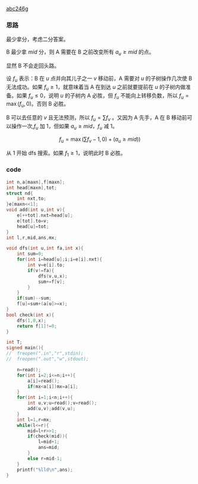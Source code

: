 [abc246g](https://www.luogu.com.cn/problem/AT_abc246_g)

### 思路

最少拿分，考虑二分答案。

B 最少拿 $mid$ 分，则 A 需要在 B 之前改变所有 $a_u\geq mid$ 的点。

显然 B 不会走回头路。

设 $f_u$ 表示：B 在 $u$ 点并向其儿子之一 $v$ 移动前，A 需要对 $u$ 的子树操作几次使 B 无法成功。如果 $f_u\geq 1$，就意味着当 A 在到达 $u$ 之前就要提前在 $u$ 的子树内做准备。如果 $f_u\leq 0$，说明 $u$ 的子树内 A 必胜，但 $f_u$ 不能向上转移负数，所以 $f_u=\max(f_u,0)$。否则 B 必胜。

B 可以去任意的 $v$ 且无法预测，所以 $f_u=\sum f_v$ 。又因为 A 先手，A 在 B 移动前可以操作一次,$f_u$ 加 $1$，但如果 $a_u\geq mid$，$f_u$ 减 $1$。

$$f_u=\max(\sum f_v-1,0)+(a_u\geq mid))$$

从 $1$ 开始 dfs 搜索。如果 $f_1\geq 1$，说明此时 B 必胜。

### code

```cpp
int n,a[maxn],f[maxn];
int head[maxn],tot;
struct nd{
	int nxt,to;
}e[maxn<<1];
void add(int u,int v){
	e[++tot].nxt=head[u];
	e[tot].to=v;
	head[u]=tot;
}
int l,r,mid,ans,mx;

void dfs(int u,int fa,int x){
	int sum=0;
	for(int i=head[u];i;i=e[i].nxt){
		int v=e[i].to;
		if(v!=fa){
			dfs(v,u,x);
			sum+=f[v];
		}
	}
	if(sum)--sum;
	f[u]=sum+(a[u]>=x);
}
bool check(int x){
	dfs(1,0,x);
	return f[1]!=0; 
}

int T;
signed main(){
//	freopen(".in","r",stdin);
//	freopen(".out","w",stdout);

	n=read();
	for(int i=2;i<=n;i++){
		a[i]=read();
		if(mx<a[i])mx=a[i];
	}
	for(int i=1;i<n;i++){
		int u,v;u=read();v=read();
		add(u,v);add(v,u);
	}
	int l=1,r=mx;
	while(l<=r){
		mid=l+r>>1;
		if(check(mid)){
			l=mid+1;
			ans=mid;
		}
		else r=mid-1;
	}
	printf("%lld\n",ans);
}
```